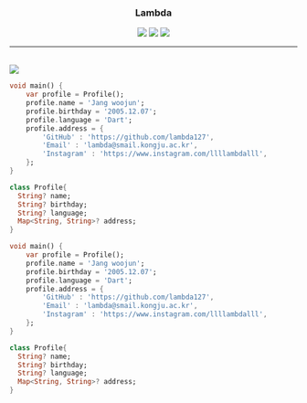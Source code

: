 <div align="center">
  <h3>Lambda</h1>
  <a href="https://hits.seeyoufarm.com"><img src="https://hits.seeyoufarm.com/api/count/incr/badge.svg?url=https%3A%2F%2Fgithub.com%2Flambda127&count_bg=black&title_bg=black&icon=github.svg&icon_color=white&title=GitHUb&edge_flat=true"/></a> <a href="https://www.instagram.com/llllambdalll"><img src="https://img.shields.io/badge/Instagram-%23E4405F?style=flat&logo=Instagram&logoColor=white"
/></a> <a href="mailto:lambda@smail.kongju.ac.kr"><img src="https://img.shields.io/badge/Email-blue?style=flat&logo=Gmail&logoColor=white&link=lambda@smail.kongju.ac.kr"
/></a>
</div>
<hr>
<br>

<div align="left">
  <picture>
  <source
    srcset="https://github-readme-stats.vercel.app/api?username=lambda127&show_icons=true&theme=dark"
  />
  
  <img src="https://github-readme-stats.vercel.app/api?username=lambda127&show_icons=true" />
</picture>


```dart
void main() {
    var profile = Profile();
    profile.name = 'Jang woojun';
    profile.birthday = '2005.12.07';
    profile.language = 'Dart';
    profile.address = {
        'GitHub' : 'https://github.com/lambda127',
        'Email' : 'lambda@smail.kongju.ac.kr',
        'Instagram' : 'https://www.instagram.com/llllambdalll',
    };
}

class Profile{
  String? name;
  String? birthday;
  String? language;
  Map<String, String>? address; 
}
```

</div>

```dart
void main() {
    var profile = Profile();
    profile.name = 'Jang woojun';
    profile.birthday = '2005.12.07';
    profile.language = 'Dart';
    profile.address = {
        'GitHub' : 'https://github.com/lambda127',
        'Email' : 'lambda@smail.kongju.ac.kr',
        'Instagram' : 'https://www.instagram.com/llllambdalll',
    };
}

class Profile{
  String? name;
  String? birthday;
  String? language;
  Map<String, String>? address; 
}
```

